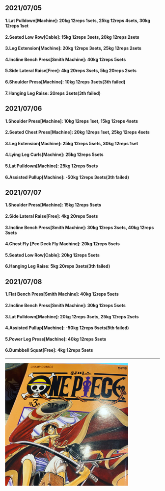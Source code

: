 ## 2021/07/05
#### 1.Lat Pulldown\[Machine\]: 20kg 12reps 1sets, 25kg 12reps 4sets, 30kg 12reps 1set  
#### 2.Seated Low Row\[Cable\]: 15kg 12reps 3sets, 20kg 12reps 2sets 
#### 3.Leg Extension\[Machine\]: 20kg 12reps 3sets, 25kg 12reps 2sets 
#### 4.Incline Bench Press\[Smith Machine\]: 40kg 12reps 5sets  
#### 5.Side Lateral Raise\[Free\]: 4kg 20reps 3sets, 5kg 20reps 2sets 
#### 6.Shoulder Press\[Machine\]: 10kg 12reps 3sets(3th failed)
#### 7.Hanging Leg Raise: 20reps 3sets(3th failed)

## 2021/07/06
#### 1.Shoulder Press\[Machine\]: 10kg 12reps 1set, 15kg 12reps 4sets
#### 2.Seated Chest Press\[Machine\]: 20kg 12reps 1set, 25kg 12reps 4sets
#### 3.Leg Extension\[Machine\]: 25kg 12reps 5sets, 30kg 12reps 1set 
#### 4.Lying Leg Curls\[Machine\]: 25kg 12reps 5sets
#### 5.Lat Pulldown\[Machine\]: 25kg 12reps 5sets
#### 6.Assisted Pullup\[Machine\]: -50kg 12reps 3sets(3th failed)

## 2021/07/07
#### 1.Shoulder Press\[Machine\]: 15kg 12reps 5sets
#### 2.Side Lateral Raise\[Free\]: 4kg 20reps 5sets
#### 3.Incline Bench Press\[Smith Machine\]: 30kg 12reps 3sets, 40kg 12reps 3sets
#### 4.Chest Fly \[Pec Deck Fly Machine\]: 20kg 12reps 5sets 
#### 5.Seated Low Row\[Cable\]: 20kg 12reps 5sets 
#### 6.Hanging Leg Raise: 5kg 20reps 3sets(3th failed)


## 2021/07/08
#### 1.Flat Bench Press\[Smith Machine\]: 40kg 12reps 5sets
#### 2.Incline Bench Press\[Smith Machine\]: 30kg 12reps 5sets
#### 3.Lat Pulldown\[Machine\]: 20kg 12reps 3sets, 25kg 12reps 2sets  
#### 4.Assisted Pullup\[Machine\]: -50kg 12reps 5sets(5th failed)
#### 5.Power Leg Press\[Machine\]: 40kg 12reps 5sets
#### 6.Dumbbell Squat\[Free\]: 4kg 12reps 5sets

---
<img src='./_resources/__003.jpg' width='400px' />

